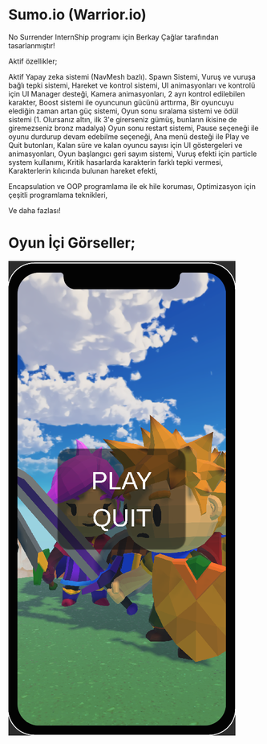 # Sumo.io (Warrior.io)
 
No Surrender InternShip programı için Berkay Çağlar tarafından tasarlanmıştır!

Aktif özellikler;

Aktif Yapay zeka sistemi (NavMesh bazlı).
Spawn Sistemi, 
Vuruş ve vuruşa bağlı tepki sistemi,
Hareket ve kontrol sistemi, 
UI animasyonları ve kontrolü için UI Manager desteği,
Kamera animasyonları,
2 ayrı kontrol edilebilen karakter,
Boost sistemi ile oyuncunun gücünü arttırma,
Bir oyuncuyu elediğin zaman artan güç sistemi,
Oyun sonu sıralama sistemi ve ödül sistemi (1. Olursanız altın, ilk 3'e girerseniz gümüş, bunların ikisine de giremezseniz bronz madalya)
Oyun sonu restart sistemi,
Pause seçeneği ile oyunu durdurup devam edebilme seçeneği,
Ana menü desteği ile Play ve Quit butonları,
Kalan süre ve kalan oyuncu sayısı için UI göstergeleri ve animasyonları,
Oyun başlangıcı geri sayım sistemi,
Vuruş efekti için particle system kullanımı,
Kritik hasarlarda karakterin farklı tepki vermesi,
Karakterlerin kılıcında bulunan hareket efekti,

Encapsulation ve OOP programlama ile ek hile koruması,
Optimizasyon için çeşitli programlama teknikleri,

Ve daha fazlası!

# Oyun İçi Görseller;

![Main Menu](https://raw.githubusercontent.com/BerkayCaglar/Sumo.io/main/Sumo.io%20Screenshots/Main_Menu.png)
